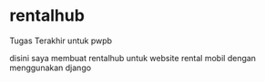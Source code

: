 # rentalhub
Tugas Terakhir untuk pwpb

disini saya membuat rentalhub untuk website rental mobil dengan menggunakan django
